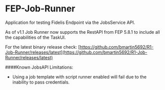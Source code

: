 # FEP-Job-Runner

Application for testing Fidelis Endpoint via the JobsService API.

As of v1.1 Job Runner now supports the RestAPI from FEP 5.8.1 to include all the capabilities of the TaskUI.

For the latest binary release check: [https://github.com/bmartin5692/R1-Job-Runner/releases/latest](https://github.com/bmartin5692/R1-Job-Runner/releases/latest)

####Known JobsAPI Limitations:
- Using a job template with script runner enabled will fail due to the inability to pass credentials.
